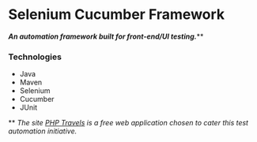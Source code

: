 # Selenium Cucumber Framework
**_An automation framework built for front-end/UI testing._****



### Technologies
- Java
- Maven
- Selenium
- Cucumber
- JUnit


** *The site [PHP Travels](https://www.phptravels.net/) is a free web application chosen to cater this test automation initiative.*
